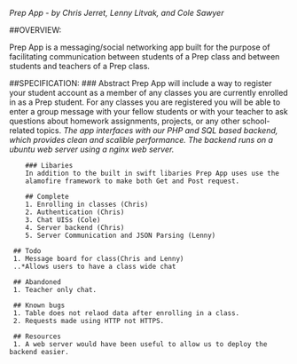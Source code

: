 *Prep App - by Chris Jerret, Lenny Litvak, and Cole Sawyer*

##OVERVIEW:

Prep App is a messaging/social networking app built for the purpose of
facilitating communication between students of a Prep class and between
students and teachers of a Prep class.

##SPECIFICATION:
        ### Abstract
        Prep App will include a way to register your student account as a
        member of any classes you are currently enrolled in as a Prep
        student.
        For any classes you are registered you will be able to enter a group
        message with your fellow students or with your teacher to ask questions
        about homework assignments, projects, or any other school-related
        topics.
        <em>The app interfaces with our PHP and SQL based backend, which provides
        clean and scalible performance.</em>
        <em>The backend runs on a ubuntu web server using a nginx web server.</em>
        
        
        ### Libaries
        In addition to the built in swift libaries Prep App uses use the 
        alamofire framework to make both Get and Post request.
        
        ## Complete
        1. Enrolling in classes (Chris)
        2. Authentication (Chris)
        3. Chat UISs (Cole)
        4. Server backend (Chris)
        5. Server Communication and JSON Parsing (Lenny)
        
     ## Todo
     1. Message board for class(Chris and Lenny)
     ..*Allows users to have a class wide chat
     
     ## Abandoned
     1. Teacher only chat.
        
     ## Known bugs
     1. Table does not relaod data after enrolling in a class.
     2. Requests made using HTTP not HTTPS.
        
     ## Resources
     1. A web server would have been useful to allow us to deploy the backend easier.

